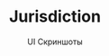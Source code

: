 ---
layout: embed
permalink: apps/minting/business-processes/jurisdiction/ui-screens
lang: ru
page_id: apps-minting-business-processes-jurisdiction-screens

title: Jurisdiction
subtitle: UI Скриншоты
backUrl: /ru/apps/minting/business-processes/jurisdiction

description: Screens
---